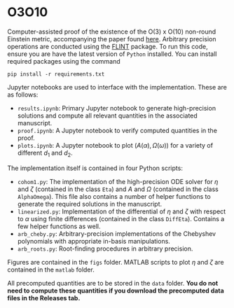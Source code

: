 # O3O10
Computer-assisted proof of the existence of the O(3) x O(10) non-round Einstein metric, accompanying the paper found [here](https://arxiv.org/abs/2412.01184). Arbitrary precision operations are conducted using the [FLINT](https://python-flint.readthedocs.io/en/latest/) package. To run this code, ensure you are have the latest version of `Python` installed. You can install required packages using the command

```
pip install -r requirements.txt
```

Jupyter notebooks are used to interface with the implementation. These are as follows:

- `results.ipynb`: Primary Jupyter notebook to generate high-precision solutions and compute all relevant quantities in the associated manuscript.
- `proof.ipynb`: A Jupyter notebook to verify computed quantities in the proof.
- `plots.ipynb`: A Jupyter notebook to plot $(A(\alpha),\Omega(\omega))$ for a variety of different $d_1$ and $d_2$.

The implementation itself is contained in four Python scripts:

- `cohom1.py`: The implementation of the high-precision ODE solver for $\eta$ and $\zeta$ (contained in the class `Eta`) and $A$ and $\Omega$ (contained in the class `AlphaOmega`). This file also contains a number of helper functions to generate the required solutions in the manuscript.
- `linearized.py`: Implementation of the differential of $\eta$ and $\zeta$ with respect to $\alpha$ using finite differences (contained in the class `DiffEta`). Contains a few helper functions as well.
- `arb_cheby.py`: Arbitrary-precision implementations of the Chebyshev polynomials with appropriate in-basis manipulations.
- `arb_roots.py`: Root-finding procedures in arbitrary precision. 

Figures are contained in the `figs` folder. MATLAB scripts to plot $\eta$ and $\zeta$ are contained in the `matlab` folder. 

All precomputed quantities are to be stored in the `data` folder. **You do not need to compute these quantities if you download the precomputed data files in the Releases tab.**